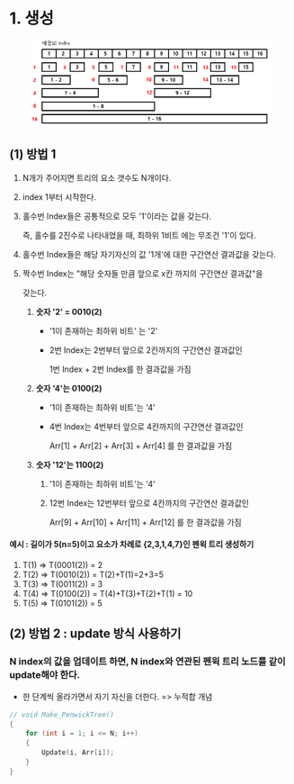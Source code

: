 # 1. 생성

<figure><img src="../../../.gitbook/assets/image (4).png" alt=""><figcaption></figcaption></figure>

## (1) 방법 1

1. N개가 주어지면 트리의 요소 갯수도 N개이다.
2. index 1부터 시작한다.
3.  홀수번 Index들은 공통적으로 모두 '1'이라는 값을 갖는다.

    즉, 홀수를 2진수로 나타내었을 때, 최하위 1비트 에는 무조건 '1'이 있다.
4. 홀수번 Index들은 해당 자기자신의 값 '1개'에 대한 구간연산 결과값을 갖는다.
5.  짝수번 Index는 "해당 숫자들 만큼 앞으로 x칸 까지의 구간연산 결과값"을

    갖는다.

    1. **숫자 '2' =  0010(2)**
       * '1이 존재하는 최하위 비트' 는 '2'
       *   2번 Index는 2번부터 앞으로 2칸까지의 구간연산 결과값인

           1번 Index + 2번 Index를 한 결과값을 가짐
    2. **숫자 '4'는 0100(2)**
       * '1이 존재하는 최하위 비트'는 '4'
       *   4번 Index는 4번부터 앞으로 4칸까지의 구간연산 결과값인

           Arr\[1] + Arr\[2] + Arr\[3] + Arr\[4] 를 한 결과값을 가짐
    3. **숫자 '12'는 1100(2)**
       1. '1이 존재하는 최하위 비트'는 '4'
       2.  12번 Index는 12번부터 앞으로 4칸까지의 구간연산 결과값인

           Arr\[9] + Arr\[10] + Arr\[11] + Arr\[12] 를 한 결과값을 가짐

#### 예시 : 길이가 5(n=5)이고 요소가 차례로 {2,3,1,4,7}인 펜윅 트리 생성하기

1. T(1) => T(0001(2))  = 2&#x20;
2. T(2) => T(0010(2)) = T(2)+T(1)=2+3=5&#x20;
3. T(3) => T(0011(2))  = 3&#x20;
4. T(4) => T(0100(2))  = T(4)+T(3)+T(2)+T(1) = 10
5. T(5) => T(0101(2))  = 5&#x20;

## (2) 방법 2 : update 방식 사용하기

### N index의 값을 업데이트 하면, **N index와 연관된 펜윅 트리 노드를 같이 update**해야 한다.

* 한 단계씩 올라가면서 자기 자신을 더한다. => 누적합 개념

```cpp
// void Make_PenwickTree()
{
    for (int i = 1; i <= N; i++)
    {
        Update(i, Arr[i]);
    }
}
```

